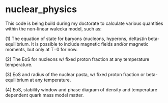 # nuclear_physics

This code is being build during my doctorate to calculate various quantities within the non-linear walecka model, such as:

(1) The equation of state for baryons (nucleons, hyperons, deltas)in beta-equilibrium. It is possible to include  magnetic fields and/or magnetic moments, but only at T=0 for now. 

(2) The EoS for nucleons w/ fixed proton fraction at any temperature temperature.

(3) EoS and radius of the nuclear pasta, w/ fixed proton fraction or beta-equilibrium at any temperature.

(4) EoS, stability window and phase diagram of density and temperature dependent quark mass model matter.